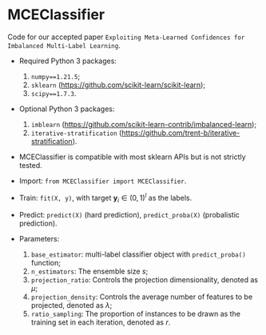 # MCEClassifier

Code for our accepted paper `Exploiting Meta-Learned Confidences for Imbalanced Multi-Label Learning`.

* Required Python 3 packages:
    1. `numpy==1.21.5`;
    2. `sklearn` (https://github.com/scikit-learn/scikit-learn);
    3. `scipy==1.7.3`.

* Optional Python 3 packages: 
    1. `imblearn` (https://github.com/scikit-learn-contrib/imbalanced-learn);
    2. `iterative-stratification` (https://github.com/trent-b/iterative-stratification).

* MCEClassifier is compatible with most sklearn APIs but is not strictly tested.

* Import: `from MCEClassifier import MCEClassifier`.

* Train: `fit(X, y)`, with target $\textbf{y}_i \in (0, 1)^l$ as the labels. 

* Predict: `predict(X)` (hard prediction), `predict_proba(X)` (probalistic prediction).

* Parameters: 
    1. `base_estimator`: multi-label classifier object with `predict_proba()` function;
    2. `n_estimators`: The ensemble size $s$;
    3. `projection_ratio`: Controls the projection dimensionality, denoted as $\mu$;
    4. `projection_density`: Controls the average number of features to be projected, denoted as $\lambda$;
    5. `ratio_sampling`: The proportion of instances to be drawn as the training set in each iteration, denoted as $r$.
